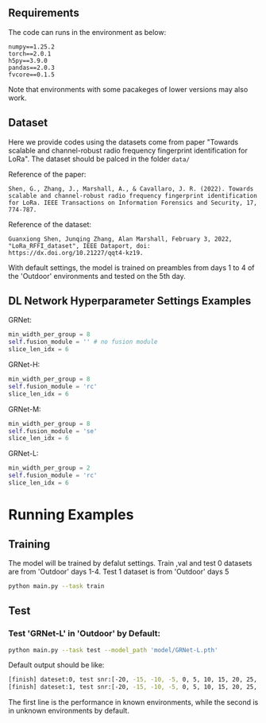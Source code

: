 ## Requirements
The code can runs in the environment as below:
```
numpy==1.25.2
torch==2.0.1
h5py==3.9.0
pandas==2.0.3
fvcore==0.1.5
```
Note that environments with some pacakeges of lower versions may also work. 

## Dataset
Here we provide codes using the datasets come from paper "Towards scalable and channel-robust radio frequency fingerprint identification for LoRa". The dataset should be palced in the folder `data/`

Reference of the paper:
```
Shen, G., Zhang, J., Marshall, A., & Cavallaro, J. R. (2022). Towards scalable and channel-robust radio frequency fingerprint identification for LoRa. IEEE Transactions on Information Forensics and Security, 17, 774-787.
```
Reference of the dataset:
```  
Guanxiong Shen, Junqing Zhang, Alan Marshall, February 3, 2022, "LoRa_RFFI_dataset", IEEE Dataport, doi: https://dx.doi.org/10.21227/qqt4-kz19.
```

With default settings, the model is trained on preambles from days 1 to 4 of the 'Outdoor' environments and tested on the 5th day.

## DL Network Hyperparameter Settings Examples
GRNet:
```python
min_width_per_group = 8
self.fusion_module = '' # no fusion module
slice_len_idx = 6 
```

GRNet-H:
```python
min_width_per_group = 8
self.fusion_module = 'rc'
slice_len_idx = 6 
```

GRNet-M:
```python
min_width_per_group = 8
self.fusion_module = 'se'
slice_len_idx = 6 
```

GRNet-L:
```python
min_width_per_group = 2
self.fusion_module = 'rc'
slice_len_idx = 6 
```

# Running Examples
## Training
The model will be trained by defalut settings. Train ,val and test 0 datasets are from 'Outdoor' days 1-4. Test 1 dataset is from 'Outdoor' days 5

```bash
python main.py --task train
```

## Test
### Test 'GRNet-L' in 'Outdoor' by Default:

```bash
python main.py --task test --model_path 'model/GRNet-L.pth'
```

Default output should be like:
```bash
[finish] dateset:0, test snr:[-20, -15, -10, -5, 0, 5, 10, 15, 20, 25, 30, 35],test acc:[3.755, 3.92, 6.628, 36.692, 59.306, 72.009, 80.915, 88.672, 91.75, 93.803, 94.48, 94.911]
[finish] dateset:1, test snr:[-20, -15, -10, -5, 0, 5, 10, 15, 20, 25, 30, 35],test acc:[4.035, 4.117, 8.005, 37.238, 56.538, 65.49, 71.159, 75.186, 77.971, 79.989, 80.985, 81.63]
```
The first line is the performance in known environments, while the second is in unknown environments by default.



